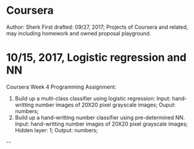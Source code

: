 # Coursera
Author: Sherk
First drafted: 09/27, 2017; 
Projects of Coursera and related, may including homework and owned proposal playground. 

# 10/15, 2017, Logistic regression and NN
Coursera Week 4 Programming Assignment: 
 1. Build up a multi-class classifier using logistic regression: 
    Input: hand-writting number images of 20X20 pixel grayscale images; 
    Ouput: numbers; 
 2. Build up a hand-writting number classifier using pre-determined NN. 
    Input: hand-writting number images of 20X20 pixel grayscale images; 
    Hidden layer: 1; 
    Output: numbers; 

-- 
